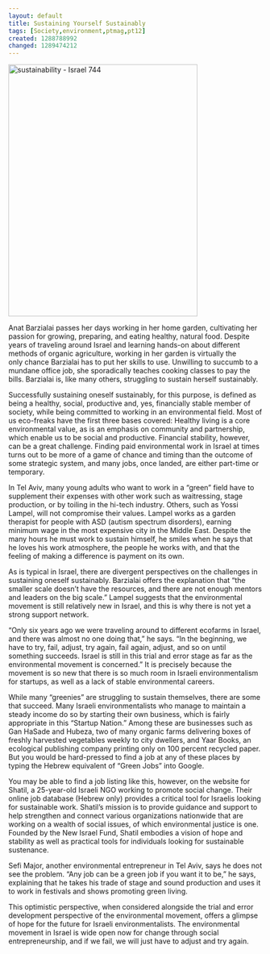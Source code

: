 ```yaml
---
layout: default
title: Sustaining Yourself Sustainably 
tags: [Society,environment,ptmag,pt12]
created: 1288788992
changed: 1289474212
---
```

<p><a title="sustainability - Israel 744 by PresenTense Group, on Flickr" href="http://www.flickr.com/photos/presentensegroup/5118751981/"><img width="375" height="500" alt="sustainability - Israel 744" src="http://farm2.static.flickr.com/1113/5118751981_e36445a418.jpg" /></a></p>
<p>
<meta http-equiv="Content-Type" content="text/html; charset=UTF-8">
<meta http-equiv="Content-Style-Type" content="text/css">
<title></title>
<meta name="Generator" content="Cocoa HTML Writer">
<meta name="CocoaVersion" content="1038.32"> <style type="text/css">
p.p1 {margin: 0.0px 0.0px 0.0px 0.0px; font: 9.5px Times}
</style>         </meta>
</meta>
</meta>
</meta>
</p>
<p>Anat Barzialai passes her days working in her home garden,&nbsp;cultivating her passion for growing, preparing, and eating&nbsp;healthy, natural food. Despite years of traveling around Israel&nbsp;and learning hands-on about different methods of organic&nbsp;agriculture, working in her garden is virtually the only&nbsp;chance Barzialai has to put her skills to use. Unwilling to succumb&nbsp;to a mundane office job, she sporadically teaches cooking classes to&nbsp;pay the bills. Barzialai is, like many others, struggling to sustain herself&nbsp;sustainably.</p>
<p>Successfully sustaining oneself sustainably, for this purpose,&nbsp;is defined as being a healthy, social, productive and, yes, financially&nbsp;stable member of society, while being committed to working in an&nbsp;environmental field. Most of us eco-freaks have the first three bases&nbsp;covered: Healthy living is a core environmental value, as is an emphasis&nbsp;on community and partnership, which enable us to be social and&nbsp;productive. Financial stability, however, can be a great challenge.&nbsp;Finding paid environmental work in Israel at times turns out to be more&nbsp;of a game of chance and timing than the outcome of some strategic&nbsp;system, and many jobs, once landed, are either part-time or temporary.</p>
<p>
<meta http-equiv="Content-Type" content="text/html; charset=UTF-8">
<meta http-equiv="Content-Style-Type" content="text/css">
<title></title>
<meta name="Generator" content="Cocoa HTML Writer">
<meta name="CocoaVersion" content="1038.32"> <style type="text/css">
p.p1 {margin: 0.0px 0.0px 0.0px 0.0px; font: 9.5px Times}
</style>         </meta>
</meta>
</meta>
</meta>
</p>
<p>In Tel Aviv, many young adults who want to work in a &ldquo;green&rdquo; field&nbsp;have to supplement their expenses with other work such as waitressing,&nbsp;stage production, or by toiling in the hi-tech industry. Others, such&nbsp;as Yossi Lampel, will not compromise their values. Lampel works as&nbsp;a garden therapist for people with ASD (autism spectrum disorders),&nbsp;earning minimum wage in the most expensive city in the Middle East.&nbsp;Despite the many hours he must work to sustain himself, he smiles&nbsp;when he says that he loves his work atmosphere, the people he works&nbsp;with, and that the feeling of making a difference is payment on its own.</p>
<p>As is typical in Israel, there are divergent perspectives on the&nbsp;challenges in sustaining oneself sustainably. Barzialai offers the&nbsp;explanation that &ldquo;the smaller scale doesn&rsquo;t have the resources, and there&nbsp;are not enough mentors and leaders on the big scale.&rdquo; Lampel suggests&nbsp;that the environmental movement is still relatively new in Israel, and&nbsp;this is why there is not yet a strong support network.</p>
<p>&ldquo;Only six years ago we were traveling around to different ecofarms&nbsp;in Israel, and there was almost no one doing that,&rdquo; he says. &ldquo;In&nbsp;the beginning, we have to try, fail, adjust, try again, fail again, adjust,&nbsp;and so on until something succeeds. Israel is still in this trial and error&nbsp;stage as far as the environmental movement is concerned.&rdquo; It is precisely&nbsp;because the movement is so new that there is so much room in Israeli&nbsp;environmentalism for startups, as well as a lack of stable environmental&nbsp;careers.</p>
<p>While many &ldquo;greenies&rdquo; are struggling to sustain themselves, there&nbsp;are some that succeed. Many Israeli environmentalists who manage to&nbsp;maintain a steady income do so by starting their own business, which is&nbsp;fairly appropriate in this &ldquo;Startup Nation.&rdquo; Among these are businesses&nbsp;such as Gan HaSade and Hubeza, two of many organic farms delivering&nbsp;boxes of freshly harvested vegetables weekly to city dwellers, and Yaar&nbsp;Books, an ecological publishing company printing only on 100 percent&nbsp;recycled paper. But you would be hard-pressed to find a job at any&nbsp;of these places by typing the Hebrew equivalent of &ldquo;Green Jobs&rdquo; into&nbsp;Google.</p>
<p>You may be able to find a job listing like this, however, on the&nbsp;website for Shatil, a 25-year-old Israeli NGO working to promote&nbsp;social change. Their online job database (Hebrew only) provides a&nbsp;critical tool for Israelis looking for sustainable work. Shatil&rsquo;s mission&nbsp;is to provide guidance and support to help strengthen and connect&nbsp;various organizations nationwide that are working on a wealth of social&nbsp;issues, of which environmental justice is one. Founded by the New&nbsp;Israel Fund, Shatil embodies a vision of hope and stability as well as&nbsp;practical tools for individuals looking for sustainable sustenance.</p>
<p>Sefi Major, another environmental entrepreneur in Tel Aviv, says&nbsp;he does not see the problem. &ldquo;Any job can be a green job if you want&nbsp;it to be,&rdquo; he says, explaining that he takes his trade of stage and sound&nbsp;production and uses it to work in festivals and shows promoting green&nbsp;living.</p>
<p>This optimistic perspective, when considered alongside the trial&nbsp;and error development perspective of the environmental movement,&nbsp;offers a glimpse of hope for the future for Israeli environmentalists.&nbsp;The environmental movement in Israel is wide open now for change&nbsp;through social entrepreneurship, and if we fail, we will just have to&nbsp;adjust and try again.</p>
<p>&nbsp;</p>
<p>&nbsp;</p>